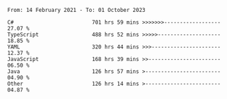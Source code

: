 <!-- [![Top Langs](https://github-readme-stats.vercel.app/api/top-langs/?username=thititongumpun&layout=compact&langs_count=7&theme=prussian)](https://github.com/thititongumpun)
[![Anurag's GitHub stats](https://github-readme-stats.vercel.app/api?username=thititongumpun&hide=stars&show_icons=true&theme=prussian)](https://github.com/thititongumpun) -->

<!--START_SECTION:waka-->

```text
From: 14 February 2021 - To: 01 October 2023

C#                         701 hrs 59 mins >>>>>>>------------------   27.07 %
TypeScript                 488 hrs 52 mins >>>>>--------------------   18.85 %
YAML                       320 hrs 44 mins >>>----------------------   12.37 %
JavaScript                 168 hrs 39 mins >>-----------------------   06.50 %
Java                       126 hrs 57 mins >------------------------   04.90 %
Other                      126 hrs 14 mins >------------------------   04.87 %
```

<!--END_SECTION:waka-->
